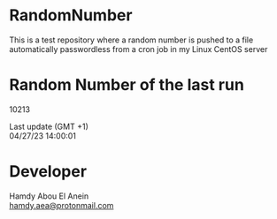 # RandomNumber    
This is a test repository where a random number is pushed to a file automatically passwordless from a cron job in my Linux CentOS server    
# Random Number of the last run   
10213
      
Last update (GMT +1)    
04/27/23 14:00:01
# Developer    
Hamdy Abou El Anein   
hamdy.aea@protonmail.com
